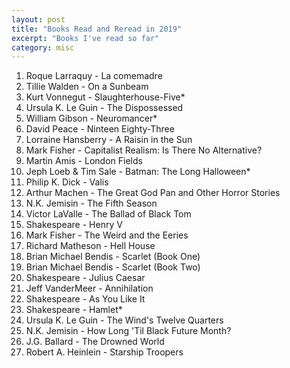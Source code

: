 ```yaml
---
layout: post
title: "Books Read and Reread in 2019"
excerpt: "Books I've read so far"
category: misc
---
```


1. Roque Larraquy - La comemadre
1. Tillie Walden - On a Sunbeam
1. Kurt Vonnegut - Slaughterhouse-Five\*
1. Ursula K. Le Guin - The Dispossessed
1. William Gibson - Neuromancer\*
1. David Peace - Ninteen Eighty-Three
1. Lorraine Hansberry - A Raisin in the Sun
1. Mark Fisher - Capitalist Realism: Is There No Alternative?
1. Martin Amis - London Fields
1. Jeph Loeb & Tim Sale - Batman: The Long Halloween\*
1. Philip K. Dick - Valis
1. Arthur Machen - The Great God Pan and Other Horror Stories
1. N.K. Jemisin - The Fifth Season
1. Victor LaValle - The Ballad of Black Tom
1. Shakespeare - Henry V
1. Mark Fisher - The Weird and the Eeries
1. Richard Matheson - Hell House
1. Brian Michael Bendis - Scarlet (Book One)
1. Brian Michael Bendis - Scarlet (Book Two)
1. Shakespeare - Julius Caesar
1. Jeff VanderMeer - Annihilation
1. Shakespeare - As You Like It
1. Shakespeare - Hamlet\*
1. Ursula K. Le Guin - The Wind's Twelve Quarters
1. N.K. Jemisin - How Long 'Til Black Future Month?
1. J.G. Ballard - The Drowned World
1. Robert A. Heinlein - Starship Troopers
